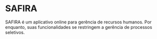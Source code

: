 SAFIRA
===

SAFIRA é um aplicativo online para gerência de recursos humanos. Por enquanto, suas funcionalidades se restringem a gerência de processos seletivos.
